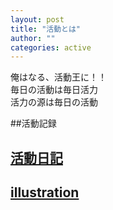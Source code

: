 ```yaml
---
layout: post
title: "活動とは"
author: ""
categories: active
---
```


俺はなる、活動王に！！  
毎日の活動は毎日活力  
活力の源は毎日の活動  

##活動記録

 <!-- 1行目の写真リンク -->
<div class="custom-image-postsr">
  <div class="custom-image-postsr">
    <a href="{{ site.baseurl }}/sono1">
      <div class="featured-post" style="background-image: url('{{ site.github.url }}/assets/img/arctic-1.jpg');">
        <h2><span>活動日記</span></h2>
      </div>
    </a>
  </div>
  
  <div class="custom-image-postsr">
    <a href="{{ site.baseurl }}/illustration">
      <div class="featured-post" style="background-image: url('{{ site.github.url }}/assets/img/yuri1.png');">
        <h2><span>illustration</span></h2>
      </div>
    </a>
  </div>
</div>
